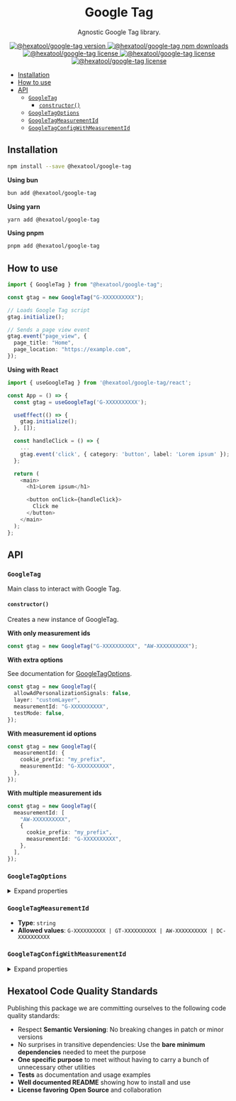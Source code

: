 <h1 align="center">
  Google Tag
</h1>

<p align="center">
  Agnostic Google Tag library.
</p>

<p align="center">
    <a href="https://www.npmjs.com/package/@hexatool/google-tag">
        <img src="https://img.shields.io/npm/v/@hexatool/google-tag.svg" alt="@hexatool/google-tag version">
    </a>
    <a href="https://www.npmjs.com/package/@hexatool/google-tag">
        <img src="https://img.shields.io/npm/dw/@hexatool/google-tag" alt="@hexatool/google-tag npm downloads">
    </a>
    <a href="https://github.com/hexatool/google-tag/blob/main/LICENSE">
        <img src="https://img.shields.io/github/license/hexatool/google-tag" alt="@hexatool/google-tag license">   
    </a>
    <a href="https://github.com/hexatool/google-tag/actions/workflows/ci.yml">
        <img src="https://img.shields.io/github/actions/workflow/status/hexatool/google-tag/ci.yml" alt="@hexatool/google-tag license">   
    </a>
    <a href="https://github.com/hexatool/google-tag/issues">
        <img src="https://img.shields.io/github/issues/hexatool/google-tag" alt="@hexatool/google-tag license">   
    </a>
</p>

- [Installation](#installation)
- [How to use](#how-to-use)
- [API](#api)
  - [`GoogleTag`](#googletag)
    - [`constructor()`](#constructor)
  - [`GoogleTagOptions`](#googletagoptions)
  - [`GoogleTagMeasurementId`](#googletagmeasurementid)
  - [`GoogleTagConfigWithMeasurementId`](#googletagconfigwithmeasurementid)

## Installation

```bash
npm install --save @hexatool/google-tag
```

**Using bun**

```bash
bun add @hexatool/google-tag
```

**Using yarn**

```bash
yarn add @hexatool/google-tag
```

**Using pnpm**

```bash
pnpm add @hexatool/google-tag
```

## How to use

```typescript
import { GoogleTag } from "@hexatool/google-tag";

const gtag = new GoogleTag("G-XXXXXXXXXX");

// Loads Google Tag script
gtag.initialize();

// Sends a page view event
gtag.event("page_view", {
  page_title: "Home",
  page_location: "https://example.com",
});
```

**Using with React**

```typescript
import { useGoogleTag } from '@hexatool/google-tag/react';

const App = () => {
  const gtag = useGoogleTag('G-XXXXXXXXXX');

  useEffect(() => {
    gtag.initialize();
  }, []);

  const handleClick = () => {
    ...
    gtag.event('click', { category: 'button', label: 'Lorem ipsum' });
  };

  return (
    <main>
      <h1>Lorem ipsum</h1>

      <button onClick={handleClick}>
        Click me
      </button>
    </main>
  );
};
```

## API

### `GoogleTag`

Main class to interact with Google Tag.

#### `constructor()`

Creates a new instance of GoogleTag.

**With only measurement ids**

```typescript
const gtag = new GoogleTag("G-XXXXXXXXXX", "AW-XXXXXXXXXX");
```

**With extra options**

See documentation for [GoogleTagOptions](#googletagoptions).

```typescript
const gtag = new GoogleTag({
  allowAdPersonalizationSignals: false,
  layer: "customLayer",
  measurementId: "G-XXXXXXXXXX",
  testMode: false,
});
```

**With measurement id options**

```typescript
const gtag = new GoogleTag({
  measurementId: {
    cookie_prefix: "my_prefix",
    measurementId: "G-XXXXXXXXXX",
  },
});
```

**With multiple measurement ids**

```typescript
const gtag = new GoogleTag({
  measurementId: [
    "AW-XXXXXXXXXX",
    {
      cookie_prefix: "my_prefix",
      measurementId: "G-XXXXXXXXXX",
    },
  ],
});
```

### `GoogleTagOptions`

<details>
  <summary>Expand properties</summary>

#### `allowAdPersonalizationSignals`

- **Type**: `false`
- **Default**: `undefined`

#### `layer`

- **Type**: `string`
- **Default**: `"dataLayer"`

#### `measurementId`

- **Type**: `GoogleTagMeasurementId | GoogleTagConfigWithMeasurementId | (GoogleTagMeasurementId | GoogleTagConfigWithMeasurementId)[]`
- **Default**: `undefined`

#### `testMode`

- **Type**: `boolean`
- **Default**: `false`

</details>

### `GoogleTagMeasurementId`

- **Type**: `string`
- **Allowed values**: `G-XXXXXXXXXX | GT-XXXXXXXXXX | AW-XXXXXXXXXX | DC-XXXXXXXXXX`

### `GoogleTagConfigWithMeasurementId`


<details>
  <summary>Expand properties</summary>
#### `allow_ad_personalization_signals`

- **Type**: `boolean`
- **Default**: `true`
- **Documentation**: See [full documentation](https://developers.google.com/analytics/devguides/collection/ga4/reference/config#allow_ad_personalization_signals).

#### `allow_google_signals`

- **Type**: `boolean`
- **Default**: `true`
- **Documentation**: See [full documentation](https://developers.google.com/analytics/devguides/collection/ga4/reference/config#allow_google_signals).

#### `campaign_content`

- **Type**: `string`
- **Default**: `undefined`
- **Documentation**: See [full documentation](https://developers.google.com/analytics/devguides/collection/ga4/reference/config#campaign_content).

#### `campaign_id`

- **Type**: `string`
- **Default**: `undefined`
- **Documentation**: See [full documentation](https://developers.google.com/analytics/devguides/collection/ga4/reference/config#campaign_id).

#### `campaign_medium`

- **Type**: `string`
- **Default**: `undefined`
- **Documentation**: See [full documentation](https://developers.google.com/analytics/devguides/collection/ga4/reference/config#campaign_medium).

#### `campaign_name`

- **Type**: `string`
- **Default**: `undefined`
- **Documentation**: See [full documentation](https://developers.google.com/analytics/devguides/collection/ga4/reference/config#campaign_name).

#### `campaign_source`

- **Type**: `string`
- **Default**: `undefined`
- **Documentation**: See [full documentation](https://developers.google.com/analytics/devguides/collection/ga4/reference/config#campaign_source).

#### `campaign_term`

- **Type**: `string`
- **Default**: `undefined`
- **Documentation**: See [full documentation](https://developers.google.com/analytics/devguides/collection/ga4/reference/config#campaign_term).

#### `client_id`

- **Type**: `string`
- **Default**: `A randomly generated value for each user.`
- **Documentation**: See [full documentation](https://developers.google.com/analytics/devguides/collection/ga4/reference/config#client_id).

#### `content_group`

- **Type**: `string`
- **Default**: `undefined`
- **Documentation**: See [full documentation](https://developers.google.com/analytics/devguides/collection/ga4/reference/config#content_group).

#### `cookie_domain`

- **Type**: `string`
- **Default**: `"auto"`
- **Documentation**: See [full documentation](https://developers.google.com/analytics/devguides/collection/ga4/reference/config#cookie_domain).

#### `measurementId`

- **Type**: `GoogleTagMeasurementId`
- **Default**: `undefined`

</details>

## Hexatool Code Quality Standards

Publishing this package we are committing ourselves to the following code quality standards:

- Respect **Semantic Versioning**: No breaking changes in patch or minor versions
- No surprises in transitive dependencies: Use the **bare minimum dependencies** needed to meet the purpose
- **One specific purpose** to meet without having to carry a bunch of unnecessary other utilities
- **Tests** as documentation and usage examples
- **Well documented README** showing how to install and use
- **License favoring Open Source** and collaboration
